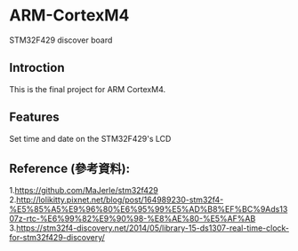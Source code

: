 # ARM-CortexM4
STM32F429 discover board 

## Introction
This is the final project for ARM CortexM4. 
  
## Features
Set time and date on the STM32F429's LCD

## Reference (參考資料): 
1.https://github.com/MaJerle/stm32f429
2.http://lolikitty.pixnet.net/blog/post/164989230-stm32f4-%E5%85%A5%E9%96%80%E6%95%99%E5%AD%B8%EF%BC%9Ads1307z-rtc-%E6%99%82%E9%90%98-%E8%AE%80-%E5%AF%AB
3.https://stm32f4-discovery.net/2014/05/library-15-ds1307-real-time-clock-for-stm32f429-discovery/


